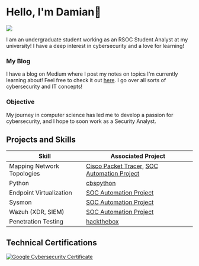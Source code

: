 # Hello, I'm Damian👋
<a href="https://www.linkedin.com/in/damivilla/"><img src="https://img.shields.io/badge/-LinkedIn-0072b1?&style=for-the-badge&logo=linkedin&logoColor=white" /></a>

I am an undergraduate student working as an RSOC Student Analyst at my university! I have a deep interest in cybersecurity and a love for learning! 
### My Blog
I have a blog on Medium where I post my notes on topics I'm currently learning about! Feel free to check it out [here](https://medium.com/@dsuyu). I go over all sorts of cybersecurity and IT concepts!

### Objective
My journey in computer science has led me to develop a passion for cybersecurity, and I hope to soon work as a Security Analyst.
    
## Projects and Skills
| Skill                                         | Associated Project         |
|-----------------------------------------------|----------------------------|
| Mapping Network Topologies | [Cisco Packet Tracer](https://github.com/dsuyu1/ciscopackettracer), [SOC Automation Project](https://github.com/dsuyu1/soc-automation-project/blob/main/soc-automation-project/1-mapping.md)|
| Python                     | [cbspython](https://github.com/dsuyu1/cbspython)|
| Endpoint Virtualization    | [SOC Automation Project](https://github.com/dsuyu1/soc-automation-project/blob/main/soc-automation-project/2-endpointvirtualization.md) |
| Sysmon | [SOC Automation Project](https://github.com/dsuyu1/soc-automation-project/tree/main/soc-automation-project) |
| Wazuh (XDR, SIEM) | [SOC Automation Project](https://github.com/dsuyu1/soc-automation-project/tree/main/soc-automation-project) |
| Penetration Testing | [hackthebox](https://github.com/dsuyu1/hackthebox) |

<!--

## Tools
[Provide tools and break them down into categories. Use ChatGPT to help create the link - Remove this afterwards]]

### Network
<div>
    <img src="https://img.shields.io/badge/-Wireshark-1679A7?&style=for-the-badge&logo=Wireshark&logoColor=white" />
    <img src="https://img.shields.io/badge/-Suricata-EF3B2D?&style=for-the-badge&logo=Suricata&logoColor=white" />
    <img src="https://img.shields.io/badge/-Zeek-777BB4?&style=for-the-badge&logo=Zeek&logoColor=white" />
</div>

### Endpoint
<div>
    <img src="https://img.shields.io/badge/-Microsoft_Defender_for_Endpoint-00A4EF?&style=for-the-badge&logo=Microsoft&logoColor=white" />
    <img src="https://img.shields.io/badge/-Velociraptor-4B275F?&style=for-the-badge&logo=Velociraptor&logoColor=white" />
</div>

### SIEM
<div>
    <img src="https://img.shields.io/badge/-Microsoft_Sentinel-0078D4?&style=for-the-badge&logo=Microsoft&logoColor=white" />
    <img src="https://img.shields.io/badge/-Splunk-000000?&style=for-the-badge&logo=Splunk&logoColor=white" />
    <img src="https://img.shields.io/badge/-Elastic-005571?&style=for-the-badge&logo=Elastic&logoColor=white" />
</div>
-->

## Technical Certifications
<div>
  
[![Google Cybersecurity Certificate](https://img.shields.io/badge/Google%20Cybersecurity%20Certificate-blue?logo=google)](https://coursera.org/share/a7e24b15803459cd69ec413d812c136f)



</div>

<!--
## Non-Technical Certifications


## Projects
- Detection Lab
- SOC Automation Project
-->
